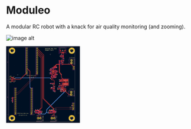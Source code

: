 # Moduleo
A modular RC robot with a knack for air quality monitoring (and zooming).


![image alt](img/fullsetup.jpeg)


<img src="img/layout_moduleo.png" alt="drawing" width="200"/>